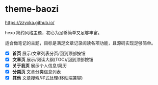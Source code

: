 # theme-baozi

https://zzyxka.github.io/

hexo 简约风格主题，初心为足够简单又足够丰富。

适合做笔记的主题，目标是满足文章记录阅读各项功能，且源码实现足够简单。

- [X] **首页** 展示/文章列表分页/回到顶部按钮
- [X] **文章页** 展示/阅读大纲(TOC)/回到顶部按钮
- [X] **关于我页** 展示个人信息/简历
- [X] **分类页** 文章分类信息列表
- [X] **其他** 文章搜索/样式处理(移动端兼容)
